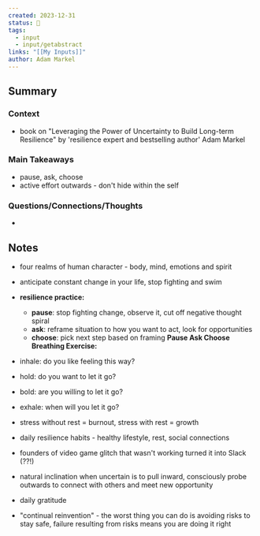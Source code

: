 ```yaml
---
created: 2023-12-31
status: 🔴
tags:
  - input
  - input/getabstract
links: "[[My Inputs]]"
author: Adam Markel
---
```

## Summary
### Context
- book on "Leveraging the Power of Uncertainty to Build Long-term Resilience" by 'resilience expert and bestselling author' Adam Markel
### Main Takeaways
- pause, ask, choose
- active effort outwards - don't hide within the self
### Questions/Connections/Thoughts
- 
## Notes
- four realms of human character - body, mind, emotions and spirit
- anticipate constant change in your life, stop fighting and swim
- **resilience practice:** 
	- **pause**: stop fighting change, observe it, cut off negative thought spiral
	- **ask**: reframe situation to how you want to act, look for opportunities
	- **choose**: pick next step based on framing
**Pause Ask Choose Breathing Exercise:**
- inhale: do you like feeling this way?
- hold: do you want to let it go?
- bold: are you willing to let it go?
- exhale: when will you let it go?

- stress without rest = burnout, stress with rest = growth
- daily resilience habits - healthy lifestyle, rest, social connections
- founders of video game glitch that wasn't working turned it into Slack (??!)
- natural inclination when uncertain is to pull inward, consciously probe outwards to connect with others and meet new opportunity
- daily gratitude
- "continual reinvention" - the worst thing you can do is avoiding risks to stay safe, failure resulting from risks means you are doing it right